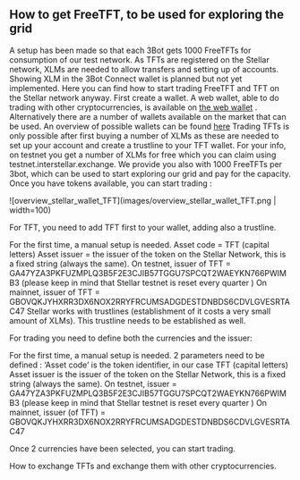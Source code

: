 ## How to get FreeTFT, to be used for exploring the grid

A setup has been made so that each 3Bot gets 1000 FreeTFTs for consumption of our test network. As TFTs are registered on the Stellar network, XLMs are needed to allow transfers and setting up of accounts. 
Showing XLM in the 3Bot Connect wallet is planned but not yet implemented. 
Here you can find how to start trading FreeTFT and TFT on the Stellar network anyway. 
First create a wallet. A web wallet, able to do trading with other cryptocurrencies, is available on [the web wallet](https://interstellar.exchange/) . Alternatively there are a number of wallets available on the market that can be used. 
An overview of possible wallets can be found [here](https://themoneymongers.com/best-stellar-xlm-wallets/) 
Trading TFTs is only possible after first buying a number of XLMs as these are needed to set up your account and create a trustline to your TFT wallet. 
For your info, on testnet you get a number of XLMs for free which you can claim using testnet.interstellar.exchange. 
We provide you also with 1000 FreeTFTs per 3bot, which can be used to start exploring our grid and pay for the capacity. 
Once you have tokens available, you can start trading : 

![overview_stellar_wallet_TFT](images/overview_stellar_wallet_TFT.png | width=100)

For TFT, you need to add TFT first to your wallet, adding also a trustline.

For the first time, a manual setup is needed. 
Asset code = TFT (capital letters)
Asset issuer = the issuer of the token on the Stellar Network, this is a fixed string (always the same). 
On testnet, issuer of TFT = GA47YZA3PKFUZMPLQ3B5F2E3CJIB57TGGU7SPCQT2WAEYKN766PWIMB3
(please keep in mind that Stellar testnet is reset every quarter ) 
On mainnet, issuer of TFT = GBOVQKJYHXRR3DX6NOX2RRYFRCUMSADGDESTDNBDS6CDVLGVESRTAC47
Stellar works with trustlines (establishment of it costs a very small amount of XLMs). This trustline needs to be established as well. 

For trading you need to define both the currencies and the issuer: 

For the first time, a manual setup is needed. 2 parameters need to be defined : 
‘Asset code’ is the token identifier, in our case TFT (capital letters)
Asset issuer is the issuer of the token on the Stellar Network, this is a fixed string (always the same). 
On testnet, issuer = GA47YZA3PKFUZMPLQ3B5F2E3CJIB57TGGU7SPCQT2WAEYKN766PWIMB3
(please keep in mind that Stellar testnet is reset every quarter ) 
On mainnet, issuer (of TFT) = GBOVQKJYHXRR3DX6NOX2RRYFRCUMSADGDESTDNBDS6CDVLGVESRTAC47

Once 2 currencies have been selected, you can start trading. 

How to exchange TFTs and exchange them with other cryptocurrencies. 

